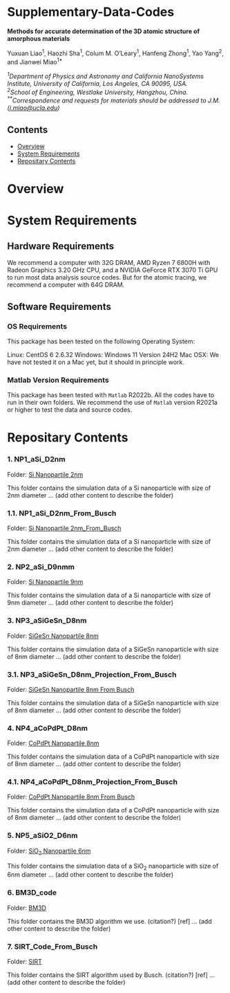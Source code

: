 # Supplementary-Data-Codes

**Methods for accurate determination of the 3D atomic structure of amorphous materials**

Yuxuan Liao<sup>1</sup>, Haozhi Sha<sup>1</sup>, Colum M. O’Leary<sup>1</sup>, Hanfeng Zhong<sup>1</sup>, Yao Yang<sup>2</sup>, and Jianwei Miao<sup>1*</sup>

*<sup>1</sup>Department of Physics and Astronomy and California NanoSystems Institute, University of California, Los Angeles, CA 90095, USA.*                     
*<sup>2</sup>School of Engineering, Westlake University, Hangzhou, China.*  
*<sup>**</sup>Correspondence and requests for materials should be addressed to J.M. (j.miao@ucla.edu)*   


## Contents

- [Overview](#overview)
- [System Requirements](#system-requirements)
- [Repositary Contents](#repositary-contents)

# Overview

# System Requirements

## Hardware Requirements

We recommend a computer with 32G DRAM, AMD Ryzen 7 6800H with Radeon Graphics 3.20 GHz CPU, and a NVIDIA GeForce RTX 3070 Ti GPU to run most data analysis source codes. But for the atomic tracing, we recommend a computer with 64G DRAM.

## Software Requirements

### OS Requirements

This package has been tested on the following Operating System:

Linux: CentOS 6 2.6.32
Windows: Windows 11 Version 24H2 
Mac OSX: We have not tested it on a Mac yet, but it should in principle work.   

### Matlab Version Requirements

This package has been tested with `Matlab` R2022b. All the codes have to run in their own folders. We recommend the use of `Matlab` version R2021a or higher to test the data and source codes.

# Repositary Contents


### 1. NP1_aSi_D2nm

Folder: [Si Nanopartile 2nm](./NP1_aSi_D2nm)

This folder contains the simulation data of a Si nanoparticle with size of 2nm diameter ... (add other content to describe the folder)

### 1.1. NP1_aSi_D2nm_From_Busch

Folder: [Si Nanopartile 2nm_From_Busch](./NP1_aSi_D2nm_Projeciton_From_Busch)

This folder contains the simulation data of a Si nanoparticle with size of 2nm diameter ... (add other content to describe the folder)

### 2. NP2_aSi_D9nmm

Folder: [Si Nanopartile 9nm](./NP2_aSi_D9nm)

This folder contains the simulation data of a Si nanoparticle with size of 9nm diameter ... (add other content to describe the folder)


### 3. NP3_aSiGeSn_D8nm

Folder: [SiGeSn Nanopartile 8nm](./NP3_aSiGeSn_D8nm)

This folder contains the simulation data of a SiGeSn nanoparticle with size of 8nm diameter ... (add other content to describe the folder)

### 3.1. NP3_aSiGeSn_D8nm_Projection_From_Busch

Folder: [SiGeSn Nanopartile 8nm From Busch](./NP3_aSiGeSn_D8nm_Projection_From_Busch)

This folder contains the simulation data of a SiGeSn nanoparticle with size of 8nm diameter ... (add other content to describe the folder)

### 4. NP4_aCoPdPt_D8nm

Folder: [CoPdPt Nanopartile 8nm](./NP4_aCoPdPt_D8nm)

This folder contains the simulation data of a CoPdPt nanoparticle with size of 8nm diameter ... (add other content to describe the folder)

### 4.1. NP4_aCoPdPt_D8nm_Projection_From_Busch

Folder: [CoPdPt Nanopartile 8nm From Busch](./NP4_aCoPdPt_D8nm_Projection_From_Busch)

This folder contains the simulation data of a CoPdPt nanoparticle with size of 8nm diameter ... (add other content to describe the folder)

### 5. NP5_aSiO2_D6nm

Folder: [SiO<sub>2</sub> Nanopartile 6nm](./NP5_aSiO2_D6nm)

This folder contains the simulation data of a SiO<sub>2</sub> nanoparticle with size of 6nm diameter ... (add other content to describe the folder)

### 6. BM3D_code

Folder: [BM3D](./BM3D_code)

This folder contains the BM3D algorithm we use. (citation?) [ref] ... (add other content to describe the folder)

### 7. SIRT_Code_From_Busch

Folder: [SIRT](./SIRT_Code_From_Busch)

This folder contains the SIRT algorithm used by Busch. (citation?) [ref] ... (add other content to describe the folder)











